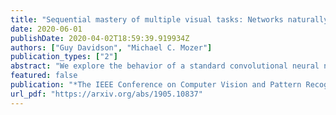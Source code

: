 ```yaml
---
title: "Sequential mastery of multiple visual tasks: Networks naturally learn to learn and forget to forget "
date: 2020-06-01
publishDate: 2020-04-02T18:59:39.919934Z
authors: ["Guy Davidson", "Michael C. Mozer"]
publication_types: ["2"]
abstract: "We explore the behavior of a standard convolutional neural net in a continual-learning setting that introduces visual classification tasks sequentially and requires the net to master new tasks while preserving mastery of previously learned tasks. This setting corresponds to that which human learners face as they acquire domain expertise serially, for example, as an individual studies a textbook. Through simulations involving sequences of ten related visual tasks, we find reason for optimism that nets will scale well as they advance from having a single skill to becoming multi-skill domain experts. We observe two key phenomena. First, emphforward facilitation---the accelerated learning of task n+1 having learned n previous tasks---grows with n. Second, emphbackward interference---the forgetting of the n previous tasks when learning task n+1---diminishes with n. Amplifying forward facilitation is the goal of research on metalearning, and attenuating backward interference is the goal of research on catastrophic forgetting. We find that both of these goals are attained simply through broader exposure to a domain."
featured: false
publication: "*The IEEE Conference on Computer Vision and Pattern Recognition (CVPR)*"
url_pdf: "https://arxiv.org/abs/1905.10837"
---
```



